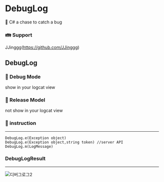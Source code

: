 # DebugLog
:speech_balloon: C# a chase to catch a bug


### :family: Support
JJinggg(https://github.com/JJinggg)


## DebugLog

### :eyes: Debug Mode
show in your logcat view   


### :ghost: Release Model
not show in your logcat view   



### :page_with_curl: instruction
-----------------------------------
```
DebugLog.e(Exception object)
DebugLog.e(Exception object,string token) //server API
DebugLog.m(LogMessage)
```



### DebugLogResult
-----------------------------------
![디버그로그2](https://user-images.githubusercontent.com/52993842/103996765-a6068700-51dd-11eb-8e6a-391e4a877c33.png)


